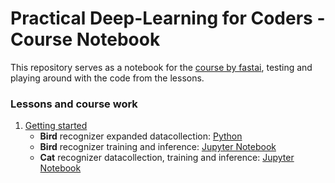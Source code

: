 # Practical Deep-Learning for Coders - Course Notebook
This repository serves as a notebook for the [course by fastai](https://course.fast.ai/), testing and playing around with the code from the lessons.

### Lessons and course work
1) [Getting started](https://course.fast.ai/Lessons/lesson1.html)
    - <b>Bird</b> recognizer expanded datacollection: [Python](Part1/Lesson1/Is-it-a-bird.py)
    - <b>Bird</b> recognizer training and inference: [Jupyter Notebook](Part1/Lesson1/Is-it-a-bird.ipynb)
    - <b>Cat</b> recognizer datacollection, training and inference: [Jupyter Notebook](Part1/Lesson1/is_it_a_cat.ipynb)
